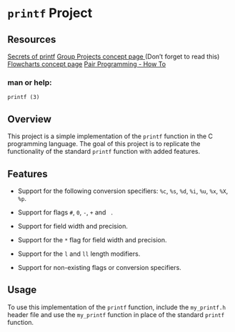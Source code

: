 # `printf` Project
## Resources
[Secrets of printf](https://intranet.alxswe.com/rltoken/7Vw7aUWgwC7JYUrqI4bh4Q)
[Group Projects concept page ](https://intranet.alxswe.com/concepts/111)(Don’t forget to read this)
[Flowcharts concept page](https://intranet.alxswe.com/concepts/130)
[Pair Programming - How To](https://intranet.alxswe.com/concepts/121)
### man or help:

`printf (3)`


## Overview

This project is a simple implementation of the `printf` function in the C programming language. The goal of this project is to replicate the functionality of the standard `printf` function with added features.

## Features

- Support for the following conversion specifiers: `%c`, `%s`, `%d`, `%i`, `%u`, `%x`, `%X`, `%p`.

- Support for flags `#`, `0`, `-`, `+` and ` `.

- Support for field width and precision.

- Support for the `*` flag for field width and precision.

- Support for the `l` and `ll` length modifiers.

- Support for non-existing flags or conversion specifiers.

## Usage

To use this implementation of the `printf` function, include the `my_printf.h` header file and use the `my_printf` function in place of the standard `printf` function.



